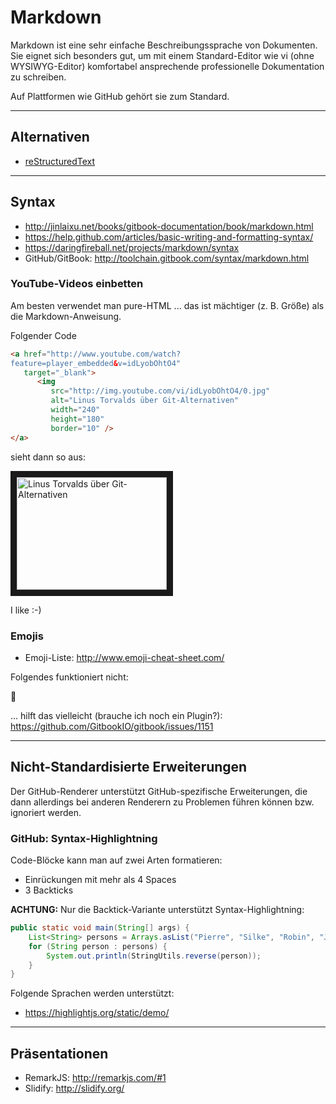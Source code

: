 # Markdown

Markdown ist eine sehr einfache Beschreibungssprache von Dokumenten. Sie eignet sich besonders gut, um mit einem Standard-Editor wie vi (ohne WYSIWYG-Editor) komfortabel ansprechende professionelle Dokumentation zu schreiben. 

Auf Plattformen wie GitHub gehört sie zum Standard.

---

## Alternativen

* [reStructuredText](https://de.wikipedia.org/wiki/ReStructuredText)

---

## Syntax

* http://jinlaixu.net/books/gitbook-documentation/book/markdown.html
* https://help.github.com/articles/basic-writing-and-formatting-syntax/
* https://daringfireball.net/projects/markdown/syntax
* GitHub/GitBook:  http://toolchain.gitbook.com/syntax/markdown.html

### YouTube-Videos einbetten

Am besten verwendet man pure-HTML ... das ist mächtiger (z. B. Größe) als die Markdown-Anweisung. 

Folgender Code

```HTML
<a href="http://www.youtube.com/watch?
feature=player_embedded&v=idLyobOhtO4" 
   target="_blank">
      <img
         src="http://img.youtube.com/vi/idLyobOhtO4/0.jpg"
         alt="Linus Torvalds über Git-Alternativen" 
         width="240" 
         height="180" 
         border="10" />
</a>
```

sieht dann so aus:

  <a href="http://www.youtube.com/watch?feature=player_embedded&v=idLyobOhtO4
  " target="_blank"><img src="http://img.youtube.com/vi/idLyobOhtO4/0.jpg"
  alt="Linus Torvalds über Git-Alternativen" width="240" height="180" border="10" /></a>

I like :-)

### Emojis

* Emoji-Liste: http://www.emoji-cheat-sheet.com/

Folgendes funktioniert nicht:

:punch:

... hilft das vielleicht (brauche ich noch ein Plugin?): https://github.com/GitbookIO/gitbook/issues/1151

---

## Nicht-Standardisierte Erweiterungen

Der GitHub-Renderer unterstützt GitHub-spezifische Erweiterungen, die dann allerdings bei anderen Renderern zu Problemen führen können bzw. ignoriert werden.

### GitHub: Syntax-Highlightning

Code-Blöcke kann man auf zwei Arten formatieren:

* Einrückungen mit mehr als 4 Spaces
* 3 Backticks

**ACHTUNG:** Nur die Backtick-Variante unterstützt Syntax-Highlightning:

```java
public static void main(String[] args) {
    List<String> persons = Arrays.asList("Pierre", "Silke", "Robin", "Jonas", "Nora");
    for (String person : persons) {
        System.out.println(StringUtils.reverse(person));
    }
}
```

Folgende Sprachen werden unterstützt:

* https://highlightjs.org/static/demo/

---

## Präsentationen

* RemarkJS: http://remarkjs.com/#1
* Slidify: http://slidify.org/